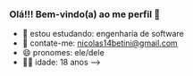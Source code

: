 ### Olá!!! Bem-vindo(a) ao me perfil 👋

- 🌱 estou estudando: engenharia de software
- 💬 contate-me: nicolas14betini@gmail.com
- 😄 pronomes: ele/dele
- 👨‍🦱 idade: 18 anos
-->
